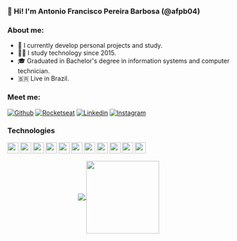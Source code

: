 ### 👋 Hi! I'm Antonio Francisco Pereira Barbosa (@afpb04) 

### **About me:**

- 💼 I currently develop personal projects and study.
- 👨‍💻 I study technology since 2015.
- 🎓 Graduated in Bachelor's degree in information systems and computer technician.
- 🇧🇷 Live in Brazil.

### Meet me:


[![Github](https://img.shields.io/badge/-Github-181717?style=for-the-badge&logo=Github&logoColor=white)](https://github.com/afpb04) 
[![Rocketseat](https://img.shields.io/badge/-Rocketseat-8257e6?style=for-the-badge)](https://app.rocketseat.com.br/me/antonio04x)
[![Linkedin](https://img.shields.io/badge/-LinkedIn-blue?style=for-the-badge&logo=Linkedin&logoColor=white)](https://www.linkedin.com/in/antoniofpbarbosa) 
[![Instagram](https://img.shields.io/badge/-Instagram-E4405F?style=for-the-badge&logo=Instagram&logoColor=white)](https://www.instagram.com/antonio04x)

### Technologies 

<img height="25" src="https://img.shields.io/badge/Heroku-430098.svg?&style=for-the-badge&logo=Heroku&logoColor=white"></img>
<img height="25" src="https://img.shields.io/badge/javascript-ffff00.svg?&style=for-the-badge&logo=javascript&logoColor=000"></img>
<img height="25" src="https://img.shields.io/badge/typescript-33adff.svg?&style=for-the-badge&logo=typescript&logoColor=white"></img>
<img height="25" src="https://img.shields.io/badge/nodejs-339933.svg?&style=for-the-badge&logo=node.js&logoColor=white"></img>
<img height="25" src="https://img.shields.io/badge/react-000033.svg?&style=for-the-badge&logo=react&logoColor=white"> </img>
<img height="25" src="https://img.shields.io/badge/Prettier-F7B93E.svg?&style=for-the-badge&logo=Prettier&logoColor=white"> </img>
<img height="25" src="https://img.shields.io/badge/ESLint-4B32C3.svg?&style=for-the-badge&logo=ESLint&logoColor=white"> </img>
<img height="25" src="https://img.shields.io/badge/Swagger-85EA2D.svg?&style=for-the-badge&logo=Swagger&logoColor=black"></img>
<img height="25" src="https://img.shields.io/badge/Git-F05032.svg?&style=for-the-badge&logo=Git&logoColor=white"></img>
<img height="25" src="https://img.shields.io/badge/postgresql-336791.svg?&style=for-the-badge&logo=postgresql&logoColor=white"></img>
<img height="25" src="https://img.shields.io/badge/MongoDB-47A248.svg?&style=for-the-badge&logo=MongoDB&logoColor=white"></img>


<p align="center">
  <a href="https://github.com/afpb04/github-readme-stats">
    <img
      align="center"
      src="https://github-readme-stats.vercel.app/api/top-langs/?username=AntonioBarbosa4&layout=compact&theme=dracula"
    />
  </a>
  <a href="https://github.com/afpb04/github-readme-stats">
    <img
      align="center"
      height="165"
      src="https://github-readme-stats.vercel.app/api?username=AntonioBarbosa4&show_icons=true&theme=dracula"
    />
  </a>
</p>



<!--
**afpb04/afpb04** is a ✨ _special_ ✨ repository because its `README.md` (this file) appears on your GitHub profile.

Here are some ideas to get you started:

- 🔭 I’m currently working on ...
- 🌱 I’m currently learning ...
- 👯 I’m looking to collaborate on ...
- 🤔 I’m looking for help with ...
- 💬 Ask me about ...
- 📫 How to reach me: ...
- 😄 Pronouns: ...
- ⚡ Fun fact: ...
-->
